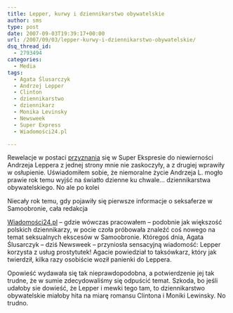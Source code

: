 ```yaml
---
title: Lepper, kurwy i dziennikarstwo obywatelskie
author: sms
type: post
date: 2007-09-03T19:39:17+00:00
url: /2007/09/03/lepper-kurwy-i-dziennikarstwo-obywatelskie/
dsq_thread_id:
  - 2793494
categories:
  - Media
tags:
  - Agata Ślusarczyk
  - Andrzej Lepper
  - Clinton
  - dziennikarstwo
  - dziennikarz
  - Monika Levinsky
  - Newsweek
  - Super Express
  - Wiadomości24.pl

---
```

Rewelacje w postaci <a href="http://www.se.com.pl/se/index.jsp?place=mainLead&news_cat_id=1585&news_id=163832&scroll_article_id=163832&layout=1&page=text&list_position=1" target="_blank">przyznania</a> się w Super Ekspresie do niewierności Andrzeja Leppera z jednej strony mnie nie zaskoczyły, a z drugiej wprawiły w osłupienie. Uświadomiłem sobie, że niemoralne życie Andrzeja L. mogło prawie rok temu wyjść na światło dzienne ku chwale&#8230; dziennikarstwa obywatelskiego. No ale po kolei

<!--more-->Niecały rok temu, gdy pojawiły się pierwsze informacje o seksaferze w Samoobronie, cała redakcja 

<a href="http://www.wiadomosci24.pl" target="_blank">Wiadomości24.pl</a> &#8211; gdzie wówczas pracowałem &#8211; podobnie jak większość polskich dziennikarzy, w pocie czoła próbowała znaleźć coś nowego na temat seksualnych ekscesów w Samoobronie. Któregoś dnia, Agata Ślusarczyk &#8211; dziś Newsweek &#8211; przyniosła sensacyjną wiadomość: Lepper korzysta z usług prostytutek! Agacie powiedział to taksówkarz, który jak twierdził, kilka razy osobiście woził panienki do Leppera.

Opowieść wydawała się tak nieprawdopodobna, a potwierdzenie jej tak trudne, że w sumie zdecydowaliśmy się odpuścić temat. Szkoda, bo jeśli udałoby sie dowieść, że Lepper i mewki tego tam, to dziennikarstwo obywatelskie miałoby hita na miarę romansu Clintona i Moniki Lewinsky. No trudno.
